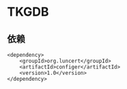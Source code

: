 # TKGDB

## 依赖

```
<dependency>
    <groupId>org.luncert</groupId>
    <artifactId>configer</artifactId>
    <version>1.0</version>
</dependency>
```